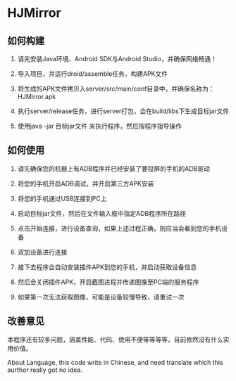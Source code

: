 # HJMirror


## 如何构建

1. 请先安装Java环境、Android SDK与Android Studio，并确保网络畅通！

2. 导入项目，并运行droid/assemble任务，构建APK文件

3. 将生成的APK文件拷贝入server/src/main/conf目录中，并确保名称为：HJMirror.apk

4. 执行server/release任务，进行server打包，会在build/libs下生成目标jar文件

5. 使用java -jar 目标jar文件 来执行程序，然后按程序指导操作


## 如何使用

1. 请先确保您的机器上有ADB程序并已经安装了要投屏的手机的ADB驱动

2. 将您的手机开启ADB调试，并开启第三方APK安装

3. 将您的手机通过USB连接到PC上

4. 启动目标jar文件，然后在文件输入框中指定ADB程序所在路径

5. 点击开始连接，进行设备查询，如果上述过程正确，则应当会看到您的手机设备

6. 双加设备进行连接

7. 接下去程序会自动安装插件APK到您的手机，并启动获取设备信息

8. 然后会关闭插件APK，开启截图进程并传递图像至PC端的服务程序

9. 如果第一次无法获取图像，可能是设备较慢导致，请重试一次

## 改善意见

本程序还有较多问题，涵盖性能、代码、使用不便等等等等，目前依然没有什么实用价值。

About Language, this code write in Chinese, and need translate which this aurthor really got no idea.

